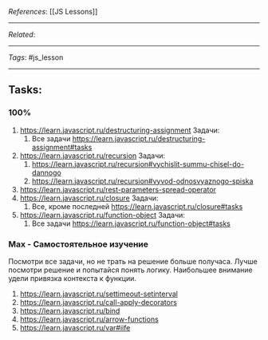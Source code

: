 *References*: [[JS Lessons]]

---
*Related*:  

---
*Tags*: #js_lesson  

---

## Tasks: 

### 100%

1. https://learn.javascript.ru/destructuring-assignment
    Задачи:
	1.  Все задачи https://learn.javascript.ru/destructuring-assignment#tasks
1. https://learn.javascript.ru/recursion
    Задачи:
	1. https://learn.javascript.ru/recursion#vychislit-summu-chisel-do-dannogo
	2. https://learn.javascript.ru/recursion#vyvod-odnosvyaznogo-spiska
1. https://learn.javascript.ru/rest-parameters-spread-operator
2. https://learn.javascript.ru/closure
	Задачи: 
	1. Все, кроме последней https://learn.javascript.ru/closure#tasks
5. https://learn.javascript.ru/function-object 
	Задачи: 
	1. Все задачи https://learn.javascript.ru/function-object#tasks
### Max - Самостоятельное изучение

Посмотри все задачи, но не трать на решение больше получаса. Лучше посмотри решение и попытайся понять логику. Наибольшее внимание удели привязка контекста к функции.

1. https://learn.javascript.ru/settimeout-setinterval
2. https://learn.javascript.ru/call-apply-decorators
3. https://learn.javascript.ru/bind
4. https://learn.javascript.ru/arrow-functions
5. https://learn.javascript.ru/var#iife







